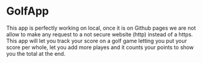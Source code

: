 # GolfApp

This app is perfectly working on local, once it is on Github pages we are not allow to make any request to a not secure website (http) instead of a https. This app will let you track your score on a golf game letting you put your score per whole, let you add more playes and it counts your points to show you the total at the end.

